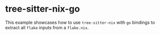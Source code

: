 # tree-sitter-nix-go

This example showcases how to use `tree-sitter-nix` with `go` bindings to
extract all `flake` inputs from a `flake.nix`.
